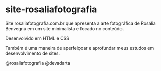 # site-rosaliafotografia
Site rosaliafotografia.com.br que apresenta a arte fotográfica de Rosália Benvegnú em um site minimalista e focado no conteúdo. 

Desenvolvido em HTML e CSS

Também é uma maneira de aperfeiçoar e aprofundar meus estudos em desenvolvimento de sites.

@rosaliafotografia
@devadarta
